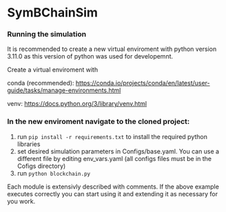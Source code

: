 # SymBChainSim

### Running the simulation

It is recommended to create a new virtual enviroment with python version 3.11.0
as this version of python was used for developemnt.

Create a virtual enviroment with

conda (recommended): https://conda.io/projects/conda/en/latest/user-guide/tasks/manage-environments.html

venv: https://docs.python.org/3/library/venv.html

### In the new enviroment navigate to the cloned project:

1) run `pip install -r requirements.txt` to install the required python libraries
2) set desired simulation parameters in Configs/base.yaml. You can use a different file by editing env_vars.yaml (all configs files must be in the Cofigs directory)
3) run `python blockchain.py`

Each module is extensivly described with comments. If the above example executes correctly you can start using it and extending it as necessary for you work.
